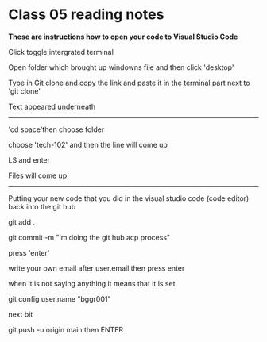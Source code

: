 # Class 05 reading notes

**These are instructions how to open your code to Visual Studio Code**

Click toggle intergrated terminal 

Open folder which brought up windowns file and then click 'desktop'

Type in Git clone and copy the link and paste it in the terminal part next to 'git clone' 

Text appeared underneath 
__________________________________________________________________________________________
'cd space'then choose folder 

choose 'tech-102' and then the line will come up

LS and enter

Files will come up 

__________________________________________________________________________________________
Putting your new code that you did in the visual studio code (code editor) back into the git hub

git add . 

git commit -m "im doing the git hub acp process"

press 'enter'

write your own email after user.email then press enter 

when it is not saying anything it means that it is set 

git config user.name "bggr001"

next bit 

git push -u origin main then ENTER 

